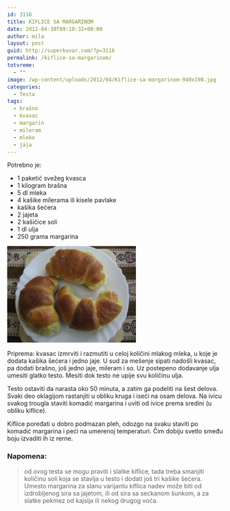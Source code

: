 ```yaml
---
id: 3116
title: KIFLICE SA MARGARINOM
date: 2012-04-30T09:10:32+00:00
author: mila
layout: post
guid: http://superkuvar.com/?p=3116
permalink: /kiflice-sa-margarinom/
totvreme:
  - ""
image: /wp-content/uploads/2012/04/Kiflice-sa-margarinom-940x198.jpg
categories:
  - Testa
tags:
  - brašno
  - kvasac
  - margarin
  - mileram
  - mleko
  - jaja
---
```

Potrebno je:

  * 1 paketić svežeg kvasca
  * 1 kilogram brašna
  * 5 dl mleka
  * 4 kašike milerama ili kisele pavlake
  * kašika šećera
  * 2 jajeta
  * 2 kašičice soli
  * 1 dl ulja
  * 250 grama margarina

<img class="alignnone size-medium wp-image-3117" title="Kiflice sa margarinom" src="/wp-content/uploads/2012/04/Kiflice-sa-margarinom-300x225.jpg" alt="" width="300" height="225" /> 

Priprema: kvasac izmrviti i razmutiti u celoj količini mlakog mleka, u koje je dodata kašika šećera i jedno jaje. U sud za mešenje sipati nadošli kvasac, pa dodati brašno, još jedno jaje, mileram i so. Uz postepeno dodavanje ulja umesiti glatko testo. Mesiti dok testo ne upije svu količinu ulja.

Testo ostaviti da narasta oko 50 minuta, a zatim ga podeliti na šest delova. Svaki deo oklagijom rastanjiti u obliku kruga i iseći na osam delova. Na ivicu svakog trougla staviti komadić margarina i uviti od ivice prema sredini (u obliku kiflice).

Kiflice poređati u dobro podmazan pleh, odozgo na svaku staviti po komadić margarina i peći na umerenoj temperaturi. Čim dobiju svetlo smeđu boju izvaditi ih iz rerne.

### Napomena:
> od ovog testa se mogu praviti i slatke kiflice, tada treba smanjiti količinu soli koja se stavlja u testo i dodati još tri kašike šećera. Umesto margarina za slanu varijantu kiflica nadev može biti od izdrobljenog sira sa jajetom, ili od sira sa seckanom šunkom, a za slatke pekmez od kajsija ili nekog drugog voća.